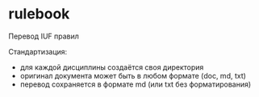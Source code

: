 # rulebook
Перевод IUF правил

Стандартизация:
* для каждой дисциплины создаётся своя директория
* оригинал документа может быть в любом формате (doс, md, txt)
* перевод сохраняется в формате md (или txt без форматирования)
